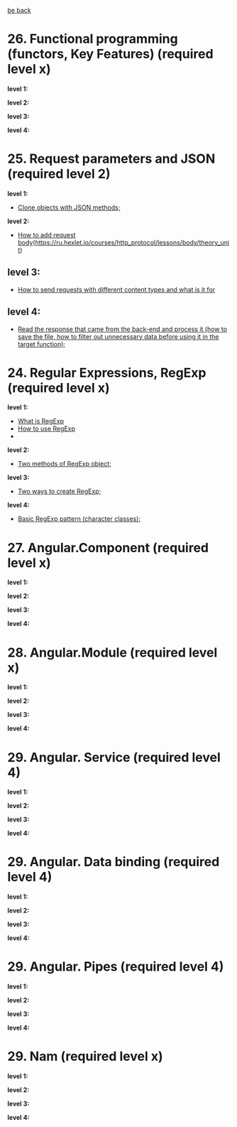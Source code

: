[be back](https://github.com/ToMikhail/andersen)

# 26. Functional programming (functors, Key Features) (required level x)

**level 1:**  

**level 2:**  

**level 3:**  

**level 4:** 


# 25. Request parameters and JSON (required level 2)


**level 1:**  

- [Clone objects with JSON methods;](https://www.samanthaming.com/tidbits/70-3-ways-to-clone-objects/)

**level 2:**  

- [How to add request body]()(https://ru.hexlet.io/courses/http_protocol/lessons/body/theory_unit)

## level 3:  

- [How to send requests with different content types and what is it for]()

## level 4:  

- [Read the response that came from the back-end and process it (how to save the file, how to filter out unnecessary data before using it in the target function);]() 


# 24. Regular Expressions, RegExp (required level x)

**level 1:**  
- [What is RegExp]()
- [How to use RegExp]()
- 
**level 2:**  

- [Two methods of RegExp object;]()

**level 3:**  

- [Two ways to create RegExp;]()

**level 4:**  

- [Basic RegExp pattern (character classes);]()


# 27. Angular.Component (required level x)

**level 1:**  

**level 2:**  

**level 3:**  

**level 4:** 


# 28. Angular.Module (required level x)

**level 1:**  

**level 2:**  

**level 3:**  

**level 4:** 

# 29. Angular. Service (required level 4)

**level 1:**  

**level 2:**  

**level 3:**  

**level 4:** 


# 29. Angular. Data binding (required level 4)

**level 1:**  

**level 2:**  

**level 3:**  

**level 4:** 


# 29. Angular. Pipes (required level 4)

**level 1:**  

**level 2:**  

**level 3:**  

**level 4:** 


# 29. Nam (required level x)

**level 1:**  

**level 2:**  

**level 3:**  

**level 4:** 
